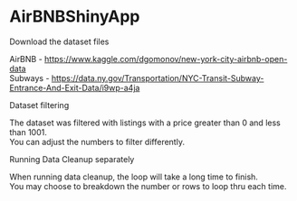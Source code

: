 # AirBNBShinyApp

<p>
Download the dataset files

AirBNB - https://www.kaggle.com/dgomonov/new-york-city-airbnb-open-data <br>
Subways - https://data.ny.gov/Transportation/NYC-Transit-Subway-Entrance-And-Exit-Data/i9wp-a4ja <br>
</p>

<p>
Dataset filtering

The dataset was filtered with listings with a price greater than 0 and less than 1001. <br>
You can adjust the numbers to filter differently. <br>
</p>

<p>
Running Data Cleanup separately

When running data cleanup, the loop will take a long time to finish. <br>
You may choose to breakdown the number or rows to loop thru each time. <br>
</p>

